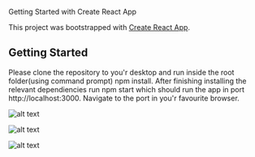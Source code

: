  Getting Started with Create React App

This project was bootstrapped with [Create React App](https://github.com/facebook/create-react-app).

## Getting Started

Please clone the repository to you'r desktop and run inside the root folder(using command prompt) npm install. After finishing installing the relevant dependiencies run npm start which should run the app in port http://localhost:3000. Navigate to the port in you'r favourite browser.


![alt text](https://res.cloudinary.com/dyloyoawh/image/upload/v1617208277/envfile_oxdhyk.png)

![alt text](https://res.cloudinary.com/dyloyoawh/image/upload/v1617208268/apikey_rz7uun.png)

![alt text](https://res.cloudinary.com/dyloyoawh/image/upload/v1617208284/scrollable_pmwzmr.png)
